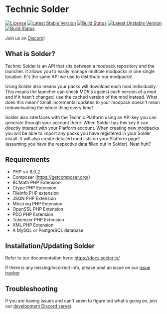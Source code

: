 Technic Solder
=============

[![License](https://poser.pugx.org/solder/solder/license.svg)](https://packagist.org/packages/solder/solder)
[![Latest Stable Version](https://poser.pugx.org/solder/solder/v/stable.svg)](https://packagist.org/packages/solder/solder) [![Build Status](https://travis-ci.org/TechnicPack/TechnicSolder.svg?branch=master)](https://travis-ci.org/TechnicPack/TechnicSolder)
[![Latest Unstable Version](https://poser.pugx.org/solder/solder/v/unstable.svg)](https://packagist.org/packages/solder/solder) [![Build Status](https://travis-ci.org/TechnicPack/TechnicSolder.svg?branch=dev)](https://travis-ci.org/TechnicPack/TechnicSolder)

Join us on [Discord][discord]!

What is Solder?
--------------

Technic Solder is an API that sits between a modpack repository and the launcher. It allows you to easily manage multiple modpacks in one single location. It's the same API we use to distribute our modpacks!

Using Solder also means your packs will download each mod individually. This means the launcher can check MD5's against each version of a mod and if it hasn't changed, use the cached version of the mod instead. What does this mean? Small incremental updates to your modpack doesn't mean redownloading the whole thing every time!

Solder also interfaces with the Technic Platform using an API key you can generate through your account there. When Solder has this key it can directly interact with your Platform account. When creating new modpacks you will be able to import any packs you have registered in your Solder install. It will also create detailed mod lists on your Platform page! (assuming you have the respective data filled out in Solder). Neat huh?

Requirements
-------------

* PHP >= 8.0.2
* Composer (<https://getcomposer.org/>)
* BCMath PHP Extension
* Ctype PHP Extension
* Fileinfo PHP extension
* JSON PHP Extension
* Mbstring PHP Extension
* OpenSSL PHP Extension
* PDO PHP Extension
* Tokenizer PHP Extension
* XML PHP Extension
* A MySQL or PostgreSQL database

Installation/Updating Solder
-------------

Refer to our documentation here: <https://docs.solder.io/>

If there is any missing/incorrect info, please post an issue on our [issue tracker](https://github.com/TechnicPack/TechnicSolder/issues)

Troubleshooting
---------------

If you are having issues and can't seem to figure out what's going on, join our [development Discord server][discord].

[discord]: https://discord.gg/0XSjZibQg6yguy1x
